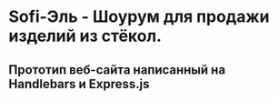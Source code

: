 # **Sofi-Эль** - Шоурум для продажи изделий из стёкол. 
## Прототип веб-сайта написанный на Handlebars и Express.js
